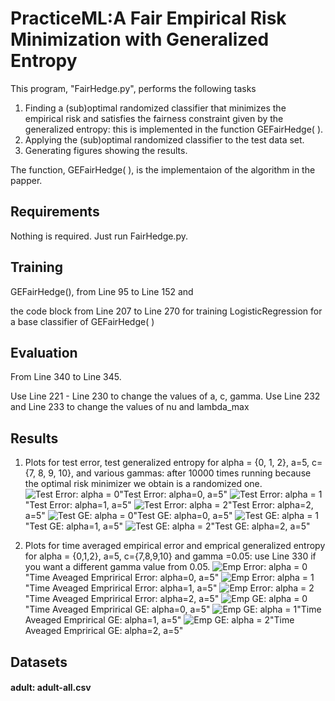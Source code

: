 # PracticeML:A Fair Empirical Risk Minimization with Generalized Entropy

This program, "FairHedge.py",  performs the following tasks
1. Finding a (sub)optimal  randomized classifier that minimizes 
the empirical risk and satisfies the fairness constraint given by the generalized entropy: 
this is implemented in the function GEFairHedge( ).
2. Applying the (sub)optimal randomized classifier to the test data set.
3. Generating figures showing the results.

The function, GEFairHedge( ), is the implementaion of the algorithm in the papper. 

## Requirements 

Nothing is required. 
Just run FairHedge.py.


## Training

GEFairHedge(), from Line 95 to Line 152 and 

the code block  from  Line 207 to Line 270 for training LogisticRegression for a base classifier of GEFairHedge( )



## Evaluation

From Line 340 to Line 345. 

Use Line 221 - Line 230 to change the values of a, c, gamma.
Use Line 232 and Line 233 to change the values of nu and lambda_max


## Results

1. Plots for test error, test generalized entropy for  alpha = {0, 1, 2}, a=5, c= {7, 8, 9, 10}, and various gammas: after 10000 times running because 
the optimal risk minimizer we obtain is a randomized one.
![Test Error: alpha = 0](error0.png)"Test Error: alpha=0, a=5"
![Test Error: alpha = 1](error1.png)"Test Error: alpha=1, a=5"
![Test Error: alpha = 2](error2.png)"Test Error: alpha=2, a=5"
![Test GE: alpha = 0](ge0.png)"Test GE: alpha=0, a=5"
![Test GE: alpha = 1](ge1.png)"Test GE: alpha=1, a=5"
![Test GE: alpha = 2](ge2.png)"Test GE: alpha=2, a=5"

2. Plots for time averaged empirical error and emprical generalized entropy for alpha = {0,1,2}, a=5, c={7,8,9,10} and gamma =0.05: use Line 330 if you want a different gamma value from 0.05. 
![Emp Error: alpha = 0](emp_error0.png)"Time Aveaged Emprirical Error: alpha=0, a=5"
![Emp Error: alpha = 1](emp_error1.png)"Time Aveaged Emprirical Error: alpha=1, a=5"
![Emp Error: alpha = 2](emp_error2.png)"Time Aveaged Emprirical Error: alpha=2, a=5"
![Emp GE: alpha = 0](emp_ge0.png)"Time Aveaged Emprirical GE: alpha=0, a=5"
![Emp GE: alpha = 1](emp_ge1.png)"Time Aveaged Emprirical GE: alpha=1, a=5"
![Emp GE: alpha = 2](emp_ge2.png)"Time Aveaged Emprirical GE: alpha=2, a=5"

## Datasets
#### adult: adult-all.csv 
